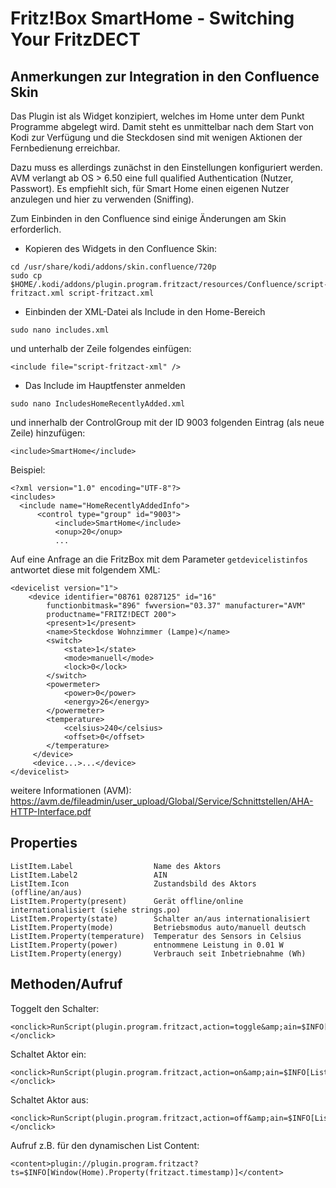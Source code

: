 <h1>Fritz!Box SmartHome - Switching Your FritzDECT</h1>
<h2>Anmerkungen zur Integration in den Confluence Skin</h2>

Das Plugin ist als Widget konzipiert, welches im Home unter dem Punkt Programme abgelegt wird. 
Damit steht es unmittelbar nach dem Start von Kodi zur Verfügung und die Steckdosen sind mit wenigen Aktionen der Fernbedienung erreichbar.

Dazu muss es allerdings zunächst in den Einstellungen konfiguriert werden. AVM verlangt ab OS > 6.50 eine full qualified Authentication (Nutzer, Passwort).
Es empfiehlt sich, für Smart Home einen eigenen Nutzer anzulegen und hier zu verwenden (Sniffing).

Zum Einbinden in den Confluence sind einige Änderungen am Skin erforderlich.

* Kopieren des Widgets in den Confluence Skin:

```
cd /usr/share/kodi/addons/skin.confluence/720p
sudo cp $HOME/.kodi/addons/plugin.program.fritzact/resources/Confluence/script-fritzact.xml script-fritzact.xml
```

* Einbinden der XML-Datei als Include in den Home-Bereich

```
sudo nano includes.xml
```
  
  und unterhalb der Zeile <include file="IncludesHomeRecentlyAdded.xml" /> folgendes einfügen:

    <include file="script-fritzact-xml" />
    
* Das Include im Hauptfenster anmelden

```
sudo nano IncludesHomeRecentlyAdded.xml
```

  und innerhalb der ControlGroup mit der ID 9003 folgenden Eintrag (als neue Zeile) hinzufügen:
   
```
<include>SmartHome</include>
```
   
   
   Beispiel:
   
```
<?xml version="1.0" encoding="UTF-8"?>
<includes>
  <include name="HomeRecentlyAddedInfo">
      <control type="group" id="9003">
          <include>SmartHome</include>
          <onup>20</onup>
          ...
```


     
Auf eine Anfrage an die FritzBox mit dem Parameter `getdevicelistinfos` antwortet diese mit folgendem XML:
 
```
<devicelist version="1">
    <device identifier="08761 0287125" id="16" 
        functionbitmask="896" fwversion="03.37" manufacturer="AVM"
        productname="FRITZ!DECT 200">
        <present>1</present>
        <name>Steckdose Wohnzimmer (Lampe)</name>
        <switch>
            <state>1</state>
            <mode>manuell</mode>
            <lock>0</lock>
        </switch>
        <powermeter>
            <power>0</power>
            <energy>26</energy>
        </powermeter>
        <temperature>
            <celsius>240</celsius>
            <offset>0</offset>
        </temperature>
     </device>
     <device...>...</device>
</devicelist>
```
    
weitere Informationen (AVM): https://avm.de/fileadmin/user_upload/Global/Service/Schnittstellen/AHA-HTTP-Interface.pdf

<h2>Properties</h2>

    ListItem.Label                  Name des Aktors
    ListItem.Label2                 AIN
    ListItem.Icon                   Zustandsbild des Aktors (offline/an/aus)
    ListItem.Property(present)      Gerät offline/online internationalisiert (siehe strings.po)
    ListItem.Property(state)        Schalter an/aus internationalisiert
    ListItem.Property(mode)         Betriebsmodus auto/manuell deutsch
    ListItem.Property(temperature)  Temperatur des Sensors in Celsius
    ListItem.Property(power)        entnommene Leistung in 0.01 W
    ListItem.Property(energy)       Verbrauch seit Inbetriebnahme (Wh)

<h2>Methoden/Aufruf</h2>

Toggelt den Schalter:

```
<onclick>RunScript(plugin.program.fritzact,action=toggle&amp;ain=$INFO[ListItem.Label2])</onclick>
```

Schaltet Aktor ein:

```
<onclick>RunScript(plugin.program.fritzact,action=on&amp;ain=$INFO[ListItem.Label2])</onclick>
```

Schaltet Aktor aus:

```
<onclick>RunScript(plugin.program.fritzact,action=off&amp;ain=$INFO[ListItem.Label2])</onclick>
```
    
Aufruf z.B. für den dynamischen List Content:

```
<content>plugin://plugin.program.fritzact?ts=$INFO[Window(Home).Property(fritzact.timestamp)]</content>
```

